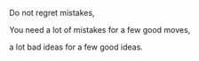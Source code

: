 ---
---

Do not regret mistakes, 

You need a lot of mistakes for a few good moves, 

a lot bad ideas for a few good ideas. 
